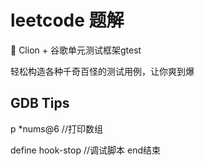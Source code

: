 # leetcode 题解

:blowfish: Clion + 谷歌单元测试框架gtest 

轻松构造各种千奇百怪的测试用例，让你爽到爆

## GDB Tips
p *nums@6 //打印数组

define hook-stop //调试脚本 end结束
